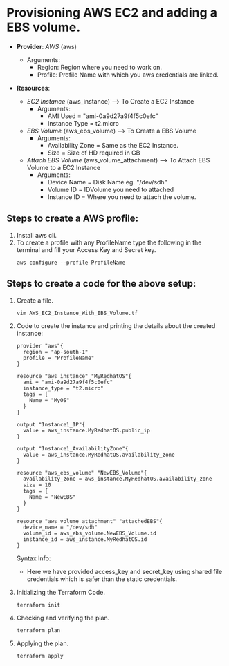 # Provisioning AWS EC2 and adding a EBS volume.

- **Provider**: *AWS* (aws)
	- Arguments:
		- Region: Region where you need to work on.
		- Profile: Profile Name with which you aws credentials are linked.

- **Resources**: 
	- *EC2 Instance* (aws_instance)   --> To Create a EC2 Instance
		- Arguments:
			- AMI Used = "ami-0a9d27a9f4f5c0efc"
			- Instance Type = t2.micro
	- *EBS Volume* (aws_ebs_volume)  --> To Create a EBS Volume
		- Arguments:
			- Availability Zone = Same as the EC2 Instance.
			- Size = Size of HD required in GB
	- *Attach EBS Volume* (aws_volume_attachment)  --> To Attach EBS Volume to a EC2 Instance
		- Arguments:
			- Device Name = Disk Name eg. "/dev/sdh"
			- Volume ID = IDVolume you need to attached
			- Instance ID = Where you need to attach the volume.

## Steps to create a AWS profile:
1. Install aws cli.
2. To create a profile with any ProfileName type the following in the terminal and fill your Access Key and Secret key.
	```
	aws configure --profile ProfileName
	```

## Steps to create a code for the above setup:
1. Create a file.
	```
	vim AWS_EC2_Instance_With_EBS_Volume.tf
	```
2. Code to create the instance and printing the details about the created instance:
	```
	provider "aws"{
	  region = "ap-south-1"
	  profile = "ProfileName"
	}
	
	resource "aws_instance" "MyRedhatOS"{
	  ami = "ami-0a9d27a9f4f5c0efc"
	  instance_type = "t2.micro"
	  tags = {
	    Name = "MyOS"
	  }
	}

	output "Instance1_IP"{
 	  value = aws_instance.MyRedhatOS.public_ip
	}

	output "Instance1_AvailabilityZone"{
	  value = aws_instance.MyRedhatOS.availability_zone
	}
	
	resource "aws_ebs_volume" "NewEBS_Volume"{
	  availability_zone = aws_instance.MyRedhatOS.availability_zone
	  size = 10
	  tags = {
	    Name = "NewEBS"
	  }
	}
	
	resource "aws_volume_attachment" "attachedEBS"{
	  device_name = "/dev/sdh"
	  volume_id = aws_ebs_volume.NewEBS_Volume.id
	  instance_id = aws_instance.MyRedhatOS.id
	}
	``` 
	Syntax Info: 
	- Here we have provided access_key and secret_key using shared file credentials which is safer than the static credentials.
	
3. Initializing the Terraform Code. 
	```
	terraform init
	```
4. Checking and verifying the plan.
	```
	terraform plan
	```
5. Applying the plan.
	```
	terraform apply
	```